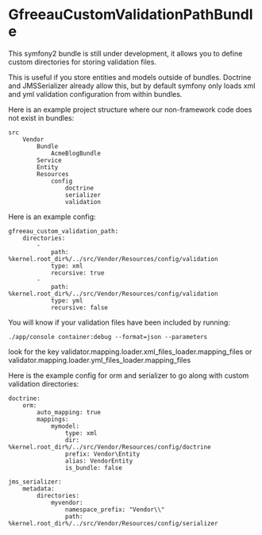 GfreeauCustomValidationPathBundle
=================================

This symfony2 bundle is still under development, it allows you to define custom directories for storing validation files.

This is useful if you store entities and models outside of bundles. Doctrine and JMSSerializer already allow this, but by default symfony only loads xml and yml validation configuration from within bundles.

Here is an example project structure where our non-framework code does not exist in bundles:

```
src
    Vendor
        Bundle
            AcmeBlogBundle
        Service
        Entity
        Resources
            config
                doctrine
                serializer
                validation
```

Here is an example config:

```
gfreeau_custom_validation_path:
    directories:
        -
            path: %kernel.root_dir%/../src/Vendor/Resources/config/validation
            type: xml
            recursive: true
        -
            path: %kernel.root_dir%/../src/Vendor/Resources/config/validation
            type: yml
            recursive: false
```

You will know if your validation files have been included by running:

```
./app/console container:debug --format=json --parameters
```

look for the key validator.mapping.loader.xml_files_loader.mapping_files or validator.mapping.loader.yml_files_loader.mapping_files

Here is the example config for orm and serializer to go along with custom validation directories:

```
doctrine:
    orm:
        auto_mapping: true
        mappings:
            mymodel:
                type: xml
                dir: %kernel.root_dir%/../src/Vendor/Resources/config/doctrine
                prefix: Vendor\Entity
                alias: VendorEntity
                is_bundle: false

jms_serializer:
    metadata:
        directories:
            myvendor:
                namespace_prefix: "Vendor\\"
                path: %kernel.root_dir%/../src/Vendor/Resources/config/serializer
```
